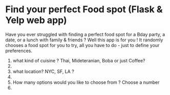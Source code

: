 # Find your perfect Food spot (Flask & Yelp web app)

Have you ever struggled with finding a perfect food spot for a Bday party, a date, or a lunch with family & friends ?
Well this app is for you ! It randomly chooses a food spot for you to try, all you have to do - just to define your preferences.
</br>
1. what kind of cuisine ? Thai, Mideteranian, Boba or just Coffee?
2. </br>
3. what location? NYC, SF, LA ?
4. </br>
5. How many options would you like to choose from ? Choose a number
6. </br>
